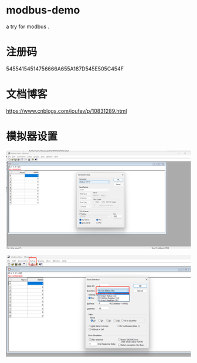 # modbus-demo
a try for modbus . 

# 注册码

54554154514756666A655A187D545E505C454F

# 文档博客

https://www.cnblogs.com/ioufev/p/10831289.html

#  模拟器设置

![img_1.png](img_1.png)

![img.png](img.png)




